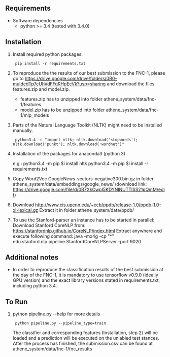 ## Requirements

* Software dependencies
	* python >= 3.4 (tested with 3.4.0)



## Installation

1. Install required python packages.

        pip install -r requirements.txt
        
2. To reproduce the the results of our best submission to the FNC-1, please go to 
https://drive.google.com/drive/folders/0B0-muIdcdTp7cUhVdFFqRHpEcVk?usp=sharing  and download 
     the files features.zip and model.zip.
     
     * features.zip has to unzipped into folder athene_system/data/fnc-1/features
     * model.zip has to be unzipped into folder athene_system/data/fnc-1/mlp_models
        
3. Parts of the Natural Language Toolkit (NLTK) might need to be installed manually.

	    python3.4 -c "import nltk; nltk.download('stopwords'); nltk.download('punkt'); nltk.download('wordnet')"
	
4. Installation of the packages for anaconda3 (python 3)

	e.g.: python3.4 -m pip $i install nltk
	      python3.4 -m pip $i install -r requirements.txt
	      
5. Copy Word2Vec GoogleNews-vectors-negative300.bin.gz in folder athene_system/data/embeddings/google_news/ 
    (download link: https://drive.google.com/file/d/0B7XkCwpI5KDYNlNUTTlSS21pQmM/edit)

6. Download http://www.cis.upenn.edu/~ccb/ppdb/release-1.0/ppdb-1.0-xl-lexical.gz
        Extract it in folder athene_system/data/ppdb/
        
7. To use the Stanford-parser an instance has to be started in parallel:
        Download Stanford CoreNLP from: https://stanfordnlp.github.io/CoreNLP/index.html
        Extract anywhere and execute following command: 
            java -mx4g -cp "*" edu.stanford.nlp.pipeline.StanfordCoreNLPServer -port 9020

## Additional notes

* In order to reproduce the classification results of the best submission at the day of the FNC-1, it is mandatory to use tensorflow v0.9.0 (ideally GPU version)
and the exact library versions stated in requirements.txt, including python 3.4.
	
## To Run

1. python pipeline.py --help for more details
    
        python pipeline.py --pipeline_type=train

    The classifier and corresponding features (Installation, step 2) will be loaded and a prediction 
    will be executed on the unlabled test stances. After the process has finished, the submission.csv can
    be found at athene_system/data/fnc-1/fnc_results
